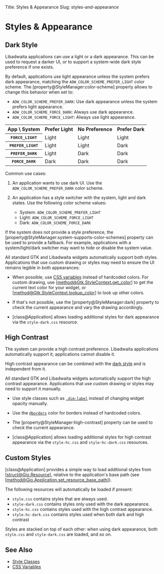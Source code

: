 Title: Styles & Appearance
Slug: styles-and-appearance

# Styles & Appearance

## Dark Style

Libadwaita applications can use a light or a dark appearance. This can be used
to request a darker UI, or to support a system-wide dark style preference if one
exists.

By default, applications use light appearance unless the system prefers dark
appearance, matching the `ADW_COLOR_SCHEME_PREFER_LIGHT` color scheme. The
[property@StyleManager:color-scheme] property allows to change this behavior
when set to:

* `ADW_COLOR_SCHEME_PREFER_DARK`: Use dark appearance unless the system prefers
  light appearance.
* `ADW_COLOR_SCHEME_FORCE_DARK`: Always use dark appearance.
* `ADW_COLOR_SCHEME_FORCE_LIGHT`: Always use light appearance.

<table>
  <tr>
    <th>App \ System</th>
    <th>Prefer Light</th>
    <th>No Preference</th>
    <th>Prefer Dark</th>
  </tr>
  <tr>
    <th><tt>FORCE_LIGHT</tt></th>
    <td>Light</td>
    <td>Light</td>
    <td>Light</td>
  </tr>
  <tr>
    <th><tt>PREFER_LIGHT</tt></th>
    <td>Light</td>
    <td>Light</td>
    <td>Dark</td>
  </tr>
  <tr>
    <th><tt>PREFER_DARK</tt></th>
    <td>Light</td>
    <td>Dark</td>
    <td>Dark</td>
  </tr>
  <tr>
    <th><tt>FORCE_DARK</tt></th>
    <td>Dark</td>
    <td>Dark</td>
    <td>Dark</td>
  </tr>
</table>

Common use cases:

1. An application wants to use dark UI. Use the `ADW_COLOR_SCHEME_PREFER_DARK`
   color scheme.

2. An application has a style switcher with the system, light and
dark states. Use the following color scheme values:

    * System: `ADW_COLOR_SCHEME_PREFER_LIGHT`
    * Light: `ADW_COLOR_SCHEME_FORCE_LIGHT`
    * Dark: `ADW_COLOR_SCHEME_FORCE_DARK`

If the system does not provide a style preference, the
[property@StyleManager:system-supports-color-schemes] property can be used to
provide a fallback. For example, applications with a system/light/dark switcher
may want to hide or disable the system value.

All standard GTK and Libadwaita widgets automatically support both styles.
Applications that use custom drawing or styles may need to ensure the UI
remains legible in both appearances:

* When possible, use [CSS variables](css-variables.html) instead of hardcoded
  colors. For custom drawing, use [method@Gtk.StyleContext.get_color] to get the
  current text color for your widget, or [method@Gtk.StyleContext.lookup_color]
  to look up other colors.

* If that's not possible, use the [property@StyleManager:dark] property to check
  the current appearance and vary the drawing accordingly.

* [class@Application] allows loading additional styles for dark appearance via
  the `style-dark.css` resource.

## High Contrast

The system can provide a high contrast preference. Libadwaita applications
automatically support it; applications cannot disable it.

High contrast appearance can be combined with the [dark style](#dark-style) and
is independent from it.

All standard GTK and Libadwaita widgets automatically support the high contrast
appearance. Applications that use custom drawing or styles may need to support
it manually.

* Use style classes such as [`.dim-label`](style-classes.html#dim-label) instead
  of changing widget opacity manually.

* Use the [<code>&#64;borders</code>](css-variables.html#helper-colors) color for
  borders instead of hardcoded colors.

* The [property@StyleManager:high-contrast] property can be used to check the
  current appearance.

* [class@Application] allows loading additional styles for high contrast
  appearance via the `style-hc.css` and `style-hc-dark.css` resources.

## Custom Styles

[class@Application] provides a simple way to load additional styles from
[struct@Gio.Resource], relative to the application's base path (see
[method@Gio.Application.set_resource_base_path]).

The following resources will automatically be loaded if present:

- `style.css` contains styles that are always used.
- `style-dark.css` contains styles only used with the dark appearance.
- `style-hc.css` contains styles used with the high contrast appearance.
- `style-hc-dark.css` contains styles used when both dark and high contrast

Styles are stacked on top of each other: when using dark appearance, both
`style.css` and `style-dark.css` are loaded, and so on.

## See Also

- [Style Classes](style-classes.html)
- [CSS Variables](css-variables.html)
